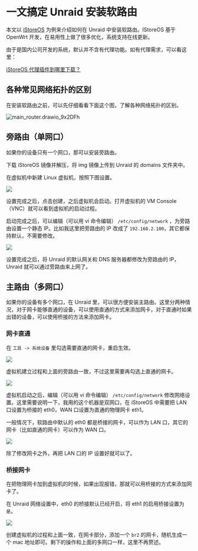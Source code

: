 # 一文搞定 Unraid 安装软路由

本文以 [iStoreOS](https://fw.koolcenter.com/iStoreOS/x86_64/) 为例来介绍如何在 Unraid 中安装软路由。IStoreOS 基于 OpenWrt 开发，在易用性上做了很多优化，系统支持在线更新。

由于是国内公司开发的系统，默认并不含有代理功能。如有代理需求，可以看这里：

[iStoreOS 代理插件到哪里下载？](/basic/question.html#istoreos代理插件到哪里下载)

## 各种常见网络拓扑的区别

在安装软路由之前，可以先仔细看看下面这个图，了解各种网络拓扑的区别。

![main_router.drawio_9x2DFh](https://img-1255332810.cos.ap-chengdu.myqcloud.com/main_router.drawio_9x2DFh.svg)

## 旁路由（单网口）

如果你的设备只有一个网口，那可以安装旁路由。

下载 iStoreOS 镜像并解压，将 img 镜像上传到 Unraid 的 domains 文件夹中。

在虚拟机中新建 Linux 虚拟机，按照下图设置。

![](https://img-1255332810.cos.ap-chengdu.myqcloud.com/20231208004127_wfgCDv.png)

设置完成之后，点击创建，之后虚拟机会启动。打开虚拟机的 VM Console（VNC）就可以看到虚拟机的启动过程。

启动完成之后，可以编辑（可以用 vi 命令编辑） `/etc/config/network` ，为旁路由设置一个静态 IP。比如我这里把旁路由的 IP 改成了 `192.168.2.100`，其它都保持默认，不需要修改。

![](https://img-1255332810.cos.ap-chengdu.myqcloud.com/dvh1QC_pIPTdG.png)

设置完成之后，将 Unraid 的默认网关和 DNS 服务器都修改为旁路由的 IP，Unraid 就可以通过旁路由来上网了。

## 主路由（多网口）

如果你的设备有多个网口，在 Unraid 里，可以很方便安装主路由。这里分两种情况，对于网卡能够直通的设备，可以使用直通的方式来添加网卡，对于直通时如果出错的设备，可以使用桥接的方法来添加网卡。

### 网卡直通

在 `工具 -> 系统设备`  里勾选需要直通的网卡，重启生效。

![](https://img-1255332810.cos.ap-chengdu.myqcloud.com/20231208005316_W54ool.png)

虚拟机建立过程和上面的旁路由一致，不过这里需要再勾选上直通的网卡。

![](https://img-1255332810.cos.ap-chengdu.myqcloud.com/20231208005547_JvLatS.png)

虚拟机启动之后，编辑（可以用 vi 命令编辑） `/etc/config/network` 修改网络设置。这里需要说明一下，我用的这个机器是双网口，在 iStoreOS 中需要把 LAN 口设置为桥接的 eth0，WAN 口设置为直通的物理网卡 eth1。

一般情况下，软路由中默认的 eth0 都是桥接的网卡，可以作为 LAN 口，其它的网卡（比如直通的网卡）可以作为 WAN 口。

![](https://img-1255332810.cos.ap-chengdu.myqcloud.com/5dsGV0_wQ2pnl.png)

除了修改网卡之外，再把 LAN 口的 IP 设置好就可以了。

### 桥接网卡

在把物理网卡加到虚拟机的时候，如果出现报错，那就可以用桥接的方式来添加网卡了。

在 Unraid 网络设置中，eth0 的桥接默认已经开启，将 eth1 的启用桥接设置为 `是`。

![](https://img-1255332810.cos.ap-chengdu.myqcloud.com/20231208020629_fjnrR0.png)

创建虚拟机的过程和上面一致，在网卡部分，添加一个 `br2` 的网卡，随机生成一个 mac 地址即可。剩下的操作和上面的多网口一样，这里不再赘述。